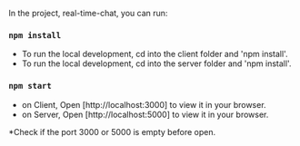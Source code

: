 In the project, real-time-chat, you can run:

### `npm install`

- To run the local development, cd into the client folder and 'npm install'.
- To run the local development, cd into the server folder and 'npm install'.

### `npm start`

- on Client, Open [http://localhost:3000] to view it in your browser.
- on Server, Open [http://localhost:5000] to view it in your browser.

*Check if the port 3000 or 5000 is empty before open.
